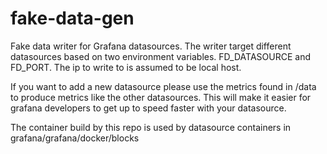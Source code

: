 fake-data-gen
=============

Fake data writer for Grafana datasources. The writer target different datasources based on two environment variables. FD_DATASOURCE and FD_PORT. The ip to write to is assumed to be local host.

If you want to add a new datasource please use the metrics found in /data to produce metrics like the other datasources. This will make it easier for grafana developers to get up to speed faster with your datasource.

The container build by this repo is used by datasource containers in grafana/grafana/docker/blocks
